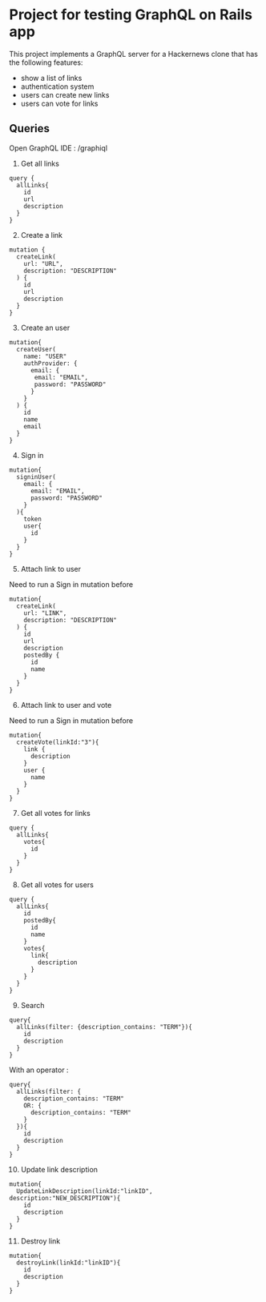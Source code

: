 # Project for testing GraphQL on Rails app

This project implements a GraphQL server for a Hackernews clone that has the following features:

- show a list of links
- authentication system
- users can create new links
- users can vote for links

## Queries

Open GraphQL IDE : /graphiql

1. Get all links

```
query {
  allLinks{
    id
    url
    description
  }
}
```

2. Create a link

```
mutation {
  createLink(
    url: "URL",
    description: "DESCRIPTION"
  ) {
    id
    url
    description
  }
}
```

3. Create an user

```
mutation{
  createUser(
    name: "USER"
    authProvider: {
      email: {
       email: "EMAIL",
       password: "PASSWORD"
      }
    }
  ) {
    id
    name
    email
  }
}
```

4. Sign in

```
mutation{
  signinUser(
    email: {
      email: "EMAIL",
      password: "PASSWORD"
    }
  ){
    token
    user{
      id
    }
  }
}
```

5. Attach link to user

Need to run a Sign in mutation before

```
mutation{
  createLink(
    url: "LINK",
    description: "DESCRIPTION"
  ) {
    id
    url
    description
    postedBy {
      id
      name
    }
  }
}
``` 

6. Attach link to user and vote

Need to run a Sign in mutation before

```
mutation{
  createVote(linkId:"3"){
    link {
      description
    }
    user {
      name
    }
  }
}
```

7. Get all votes for links

```
query {
  allLinks{
    votes{
      id
    }
  }
}
```

8. Get all votes for users

```
query {
  allLinks{
    id
    postedBy{
      id
      name
    }
    votes{
      link{
        description
      }
    }
  }
}
```

9. Search

```
query{
  allLinks(filter: {description_contains: "TERM"}){
    id
    description
  }
}
``` 

With an operator : 

```
query{
  allLinks(filter: {
    description_contains: "TERM"
    OR: {
      description_contains: "TERM"
    }
  }){
    id
    description
  }
}
```

10. Update link description

```
mutation{
  UpdateLinkDescription(linkId:"linkID", description:"NEW_DESCRIPTION"){
    id
    description
  }
}
```

11. Destroy link

```
mutation{
  destroyLink(linkId:"linkID"){
    id
    description
  }
}
```

